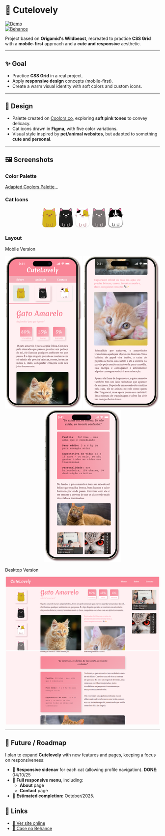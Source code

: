 # 🐾 Cutelovely

[![Demo](https://img.shields.io/badge/🔗%20Ver%20Site%20Online-pink)](https://pazedev.github.io/CuteLovely/)  
[![Behance](https://img.shields.io/badge/🎨%20Case%20no%20Behance-blue)](https://www.behance.net/gallery/233673851/CuteLovely)

Project based on **Origamid's Wildbeast**, recreated to practice **CSS Grid** with a **mobile-first** approach and a **cute and responsive** aesthetic.

---

## ✨ Goal

- Practice **CSS Grid** in a real project.
- Apply **responsive design** concepts (mobile-first).
- Create a warm visual identity with soft colors and custom icons.

---

## 🎨 Design

- Palette created on [Coolors.co](https://coolors.co/), exploring **soft pink tones** to convey delicacy.
- Cat icons drawn in **Figma**, with five color variations.
- Visual style inspired by **pet/animal websites**, but adapted to something **cute and personal**.

---

## 🖼️ Screenshots

### Color Palette

<a href="https://coolors.co/palette/e3e7e4-fff0f2-f4acb7-f98496-954955"> Adapted Coolors Palette </a>
\_

### Cat Icons

<p align="center">
  <img src="./img/icons/amarelo.png" width="50">
  <img src="./img/icons/preto.png" width="50">
  <img src="./img/icons/tricolor.png" width="50">
  <img src="./img/icons/cinza.png" width="50">
  <img src="./img/icons/frajola.png" width="50">
</p>

### Layout

Mobile Version

<p align="center">
  <img src="./img/readme/mobile1.png" width="250">
  <img src="./img/readme/mobile2.png" width="250">
  <img src="./img/readme/mobile3.png" width="250">
</p>

Desktop Version

<p align="center">
  <img src="./img/readme/desktop1.png" width="500">
  <img src="./img/readme/desktop 2.png" width="500">
</p>

---

## 📌 Future / Roadmap

I plan to expand **Cutelovely** with new features and pages, keeping a focus on responsiveness:

- 📱 **Responsive sidenav** for each cat (allowing profile navigation). **DONE**: 04/10/25
- 📖 **Full responsive menu**, including:
  - **About** page
  - **Contact** page
- 🎯 **Estimated completion:** October/2025.

## 🔗 Links

- [🔗 Ver site online](https://pazedev.github.io/CuteLovely/)
- [🎨 Case no Behance](https://www.behance.net/gallery/233673851/CuteLovely)
